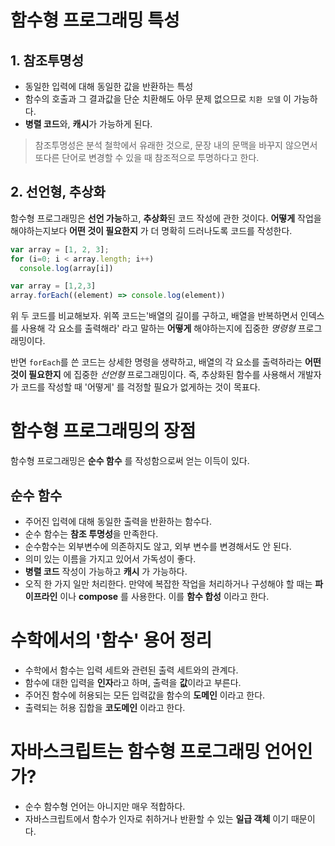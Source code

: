 # 함수형 프로그래밍 특성

## 1. 참조투명성

- 동일한 입력에 대해 동일한 값을 반환하는 특성
- 함수의 호출과 그 결과값을 단순 치환해도 아무 문제 없으므로 `치환 모델` 이 가능하다.
- **병렬 코드**와, **캐시**가 가능하게 된다.

> 참조투명성은 분석 철학에서 유래한 것으로, 문장 내의 문맥을 바꾸지 않으면서 또다른 단어로 변경할 수 있을 때 참조적으로 투명하다고 한다.

## 2. 선언형, 추상화

함수형 프로그래밍은 **선언 가능**하고, **추상화**된 코드 작성에 관한 것이다. **어떻게** 작업을 해야하는지보다 **어떤 것이 필요한지** 가 더 명확히 드러나도록 코드를 작성한다.

```javascript
var array = [1, 2, 3];
for (i=0; i < array.length; i++)
  console.log(array[i])
```

```javascript
var array = [1,2,3]
array.forEach((element) => console.log(element))
```

위 두 코드를 비교해보자. 위쪽 코드는'배열의 길이를 구하고, 배열을 반복하면서 인덱스를 사용해 각 요소를 출력해라' 라고 말하는 **어떻게** 해야하는지에 집중한 *명령형* 프로그래밍이다.

반면 `forEach`를 쓴 코드는 상세한 명령을 생략하고, 배열의 각 요소를 출력하라는 **어떤 것이 필요한지** 에 집중한 *선언형* 프로그래밍이다. 즉, 추상화된 함수를 사용해서 개발자가 코드를 작성할 때 '어떻게' 를 걱정할 필요가 없게하는 것이 목표다.

# 함수형 프로그래밍의 장점

함수형 프로그래밍은 **순수 함수** 를 작성함으로써 얻는 이득이 있다.

## 순수 함수
- 주어진 입력에 대해 동일한 출력을 반환하는 함수다. 
- 순수 함수는 **참조 투명성**을 만족한다.
- 순수함수는 외부변수에 의존하지도 않고, 외부 변수를 변경해서도 안 된다. 
- 의미 있는 이름을 가지고 있어서 가독성이 좋다.
- **병렬 코드** 작성이 가능하고 **캐시** 가 가능하다. 
- 오직 한 가지 일만 처리한다. 만약에 복잡한 작업을 처리하거나 구성해야 할 때는 **파이프라인** 이나 **compose** 를 사용한다. 이를 **함수 합성** 이라고 한다. 

# 수학에서의 '함수' 용어 정리
- 수학에서 함수는 입력 세트와 관련된 출력 세트와의 관계다.
- 함수에 대한 입력을 **인자**라고 하며, 출력을 **값**이라고 부른다.
- 주어진 함수에 허용되는 모든 입력값을 함수의 **도메인** 이라고 한다.
- 출력되는 허용 집합을 **코도메인** 이라고 한다. 

# 자바스크립트는 함수형 프로그래밍 언어인가?
- 순수 함수형 언어는 아니지만 매우 적합하다.
- 자바스크립트에서 함수가 인자로 취하거나 반환할 수 있는 **일급 객체** 이기 때문이다. 
